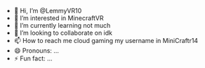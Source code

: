 - 👋 Hi, I’m @LemmyVR10
- 👀 I’m interested in MinecraftVR
- 🌱 I’m currently learning not much
- 💞️ I’m looking to collaborate on idk
- 📫 How to reach me cloud gaming my username in MiniCraftr14
- 😄 Pronouns: ...
- ⚡ Fun fact: ...

<!---
LemmyVR10/LemmyVR10 is a ✨ special ✨ repository because its `README.md` (this file) appears on your GitHub profile.
You can click the Preview link to take a look at your changes.
--->
